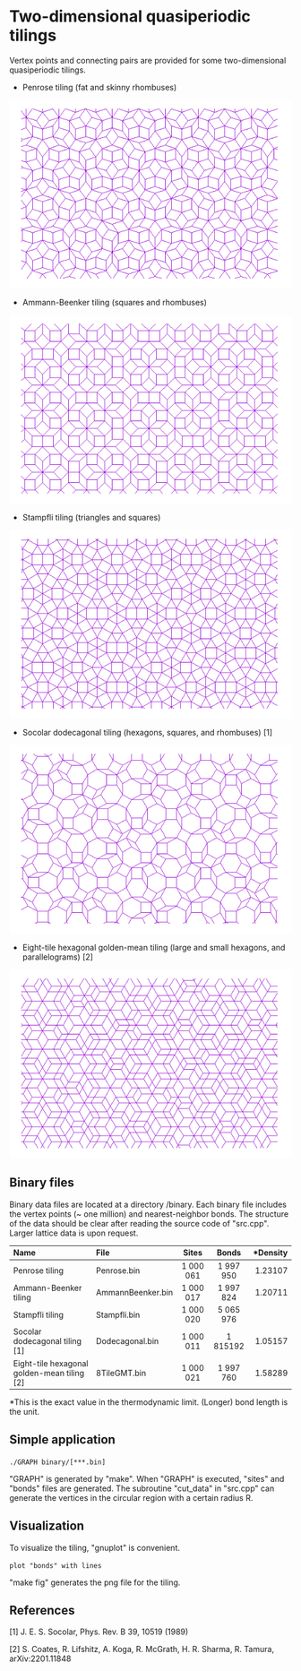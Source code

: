 # Two-dimensional quasiperiodic tilings

Vertex points and connecting pairs are provided for some two-dimensional quasiperiodic tilings. 

- Penrose tiling (fat and skinny rhombuses)

![](figures/Penrose.png)

- Ammann-Beenker tiling (squares and rhombuses)

![](figures/AmmannBeenker.png)

- Stampfli tiling (triangles and squares)

![](figures/Stampfli.png)

- Socolar dodecagonal tiling (hexagons, squares, and rhombuses) [1]

![](figures/Dodecagonal.png)

- Eight-tile hexagonal golden-mean tiling (large and small hexagons, and parallelograms) [2]

![](figures/8TileGMT.png)



## Binary files
Binary data files are located at a directory /binary. Each binary file includes the vertex points (~ one million) and nearest-neighbor bonds. The structure of the data should be clear after reading the source code of "src.cpp". Larger lattice data is upon request.

|Name| File | Sites | Bonds | *Density |
|:--|:-----------|:-----------:|:------------:|--:|
|Penrose tiling|Penrose.bin | 1 000 061 | 1 997 950    |1.23107|
|Ammann-Beenker tiling|AmmannBeenker.bin|1 000 017 | 1 997 824|1.20711|
|Stampfli tiling|Stampfli.bin|1 000 020|5 065 976||
|Socolar dodecagonal tiling [1]|Dodecagonal.bin|1 000 011| 1 815192 |1.05157|
|Eight-tile hexagonal golden-mean tiling [2]|8TileGMT.bin|1 000 021 |1 997 760|1.58289|

*This is the exact value in the thermodynamic limit. (Longer) bond length is the unit.

## Simple application

`./GRAPH binary/[***.bin]`

"GRAPH" is generated by "make". When "GRAPH" is executed, "sites" and "bonds" files are generated. The subroutine "cut_data" in "src.cpp" can generate the vertices in the circular region with a certain radius R.

## Visualization
To visualize the tiling, "gnuplot" is convenient.

`plot "bonds" with lines`

"make fig" generates the png file for the tiling.

## References

[1] J. E. S. Socolar, Phys. Rev. B 39, 10519 (1989)

[2] S. Coates, R. Lifshitz, A. Koga, R. McGrath, H. R. Sharma, R. Tamura, arXiv:2201.11848
